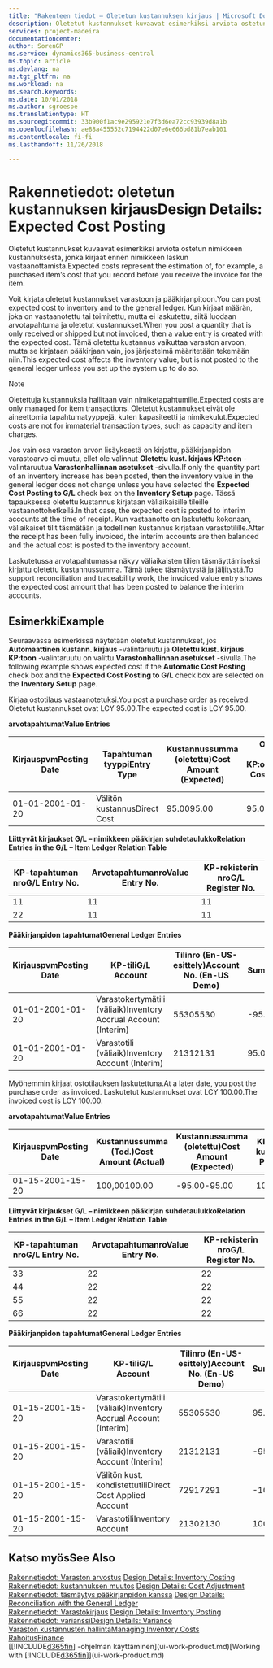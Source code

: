 ```yaml
---
title: "Rakenteen tiedot – Oletetun kustannuksen kirjaus | Microsoft Docs"
description: Oletetut kustannukset kuvaavat esimerkiksi arviota ostetun nimikkeen kustannuksesta, jonka kirjaat ennen nimikkeen laskun vastaanottamista.
services: project-madeira
documentationcenter: 
author: SorenGP
ms.service: dynamics365-business-central
ms.topic: article
ms.devlang: na
ms.tgt_pltfrm: na
ms.workload: na
ms.search.keywords: 
ms.date: 10/01/2018
ms.author: sgroespe
ms.translationtype: HT
ms.sourcegitcommit: 33b900f1ac9e295921e7f3d6ea72cc93939d8a1b
ms.openlocfilehash: ae88a455552c7194422d07e6e666bd81b7eab101
ms.contentlocale: fi-fi
ms.lasthandoff: 11/26/2018

---
```

# <a name="design-details-expected-cost-posting"></a><span data-ttu-id="96228-103">Rakennetiedot: oletetun kustannuksen kirjaus</span><span class="sxs-lookup"><span data-stu-id="96228-103">Design Details: Expected Cost Posting</span></span>
<span data-ttu-id="96228-104">Oletetut kustannukset kuvaavat esimerkiksi arviota ostetun nimikkeen kustannuksesta, jonka kirjaat ennen nimikkeen laskun vastaanottamista.</span><span class="sxs-lookup"><span data-stu-id="96228-104">Expected costs represent the estimation of, for example, a purchased item’s cost that you record before you receive the invoice for the item.</span></span>  

 <span data-ttu-id="96228-105">Voit kirjata oletetut kustannukset varastoon ja pääkirjanpitoon.</span><span class="sxs-lookup"><span data-stu-id="96228-105">You can post expected cost to inventory and to the general ledger.</span></span> <span data-ttu-id="96228-106">Kun kirjaat määrän, joka on vastaanotettu tai toimitettu, mutta ei laskutettu, siitä luodaan arvotapahtuma ja oletetut kustannukset.</span><span class="sxs-lookup"><span data-stu-id="96228-106">When you post a quantity that is only received or shipped but not invoiced, then a value entry is created with the expected cost.</span></span> <span data-ttu-id="96228-107">Tämä oletettu kustannus vaikuttaa varaston arvoon, mutta se kirjataan pääkirjaan vain, jos järjestelmä määritetään tekemään niin.</span><span class="sxs-lookup"><span data-stu-id="96228-107">This expected cost affects the inventory value, but is not posted to the general ledger unless you set up the system up to do so.</span></span>  

> [!NOTE]  
>  <span data-ttu-id="96228-108">Oletettuja kustannuksia hallitaan vain nimiketapahtumille.</span><span class="sxs-lookup"><span data-stu-id="96228-108">Expected costs are only managed for item transactions.</span></span> <span data-ttu-id="96228-109">Oletetut kustannukset eivät ole aineettomia tapahtumatyyppejä, kuten kapasiteetti ja nimikekulut.</span><span class="sxs-lookup"><span data-stu-id="96228-109">Expected costs are not for immaterial transaction types, such as capacity and item charges.</span></span>  

 <span data-ttu-id="96228-110">Jos vain osa varaston arvon lisäyksestä on kirjattu, pääkirjanpidon varastoarvo ei muutu, ellet ole valinnut **Oletettu kust. kirjaus KP:toon** -valintaruutua **Varastonhallinnan asetukset** -sivulla.</span><span class="sxs-lookup"><span data-stu-id="96228-110">If only the quantity part of an inventory increase has been posted, then the inventory value in the general ledger does not change unless you have selected the **Expected Cost Posting to G/L** check box on the **Inventory Setup** page.</span></span> <span data-ttu-id="96228-111">Tässä tapauksessa oletettu kustannus kirjataan väliaikaisille tileille vastaanottohetkellä.</span><span class="sxs-lookup"><span data-stu-id="96228-111">In that case, the expected cost is posted to interim accounts at the time of receipt.</span></span> <span data-ttu-id="96228-112">Kun vastaanotto on laskutettu kokonaan, väliaikaiset tilit täsmätään ja todellinen kustannus kirjataan varastotilille.</span><span class="sxs-lookup"><span data-stu-id="96228-112">After the receipt has been fully invoiced, the interim accounts are then balanced and the actual cost is posted to the inventory account.</span></span>  

 <span data-ttu-id="96228-113">Laskutetussa arvotapahtumassa näkyy väliaikaisten tilien täsmäyttämiseksi kirjattu oletettu kustannussumma. Tämä tukee täsmäytystä ja jäljitystä.</span><span class="sxs-lookup"><span data-stu-id="96228-113">To support reconciliation and traceability work, the invoiced value entry shows the expected cost amount that has been posted to balance the interim accounts.</span></span>  

## <a name="example"></a><span data-ttu-id="96228-114">Esimerkki</span><span class="sxs-lookup"><span data-stu-id="96228-114">Example</span></span>  
 <span data-ttu-id="96228-115">Seuraavassa esimerkissä näytetään oletetut kustannukset, jos **Automaattinen kustann. kirjaus** -valintaruutu ja **Oletettu kust. kirjaus KP:toon** -valintaruutu on valittu **Varastonhallinnan asetukset** -sivulla.</span><span class="sxs-lookup"><span data-stu-id="96228-115">The following example shows expected cost if the **Automatic Cost Posting** check box and the **Expected Cost Posting to G/L** check box are selected on the **Inventory Setup** page.</span></span>  

 <span data-ttu-id="96228-116">Kirjaa ostotilaus vastaanotetuksi.</span><span class="sxs-lookup"><span data-stu-id="96228-116">You post a purchase order as received.</span></span> <span data-ttu-id="96228-117">Oletetut kustannukset ovat LCY 95.00.</span><span class="sxs-lookup"><span data-stu-id="96228-117">The expected cost is LCY 95.00.</span></span>  

 <span data-ttu-id="96228-118">**arvotapahtumat**</span><span class="sxs-lookup"><span data-stu-id="96228-118">**Value Entries**</span></span>  

|<span data-ttu-id="96228-119">Kirjauspvm</span><span class="sxs-lookup"><span data-stu-id="96228-119">Posting Date</span></span>|<span data-ttu-id="96228-120">Tapahtuman tyyppi</span><span class="sxs-lookup"><span data-stu-id="96228-120">Entry Type</span></span>|<span data-ttu-id="96228-121">Kustannussumma (oletettu)</span><span class="sxs-lookup"><span data-stu-id="96228-121">Cost Amount (Expected)</span></span>|<span data-ttu-id="96228-122">Olet. kust. kirjattu KP:oon</span><span class="sxs-lookup"><span data-stu-id="96228-122">Expected Cost Posted to G/L</span></span>|<span data-ttu-id="96228-123">Oletettu kustannus</span><span class="sxs-lookup"><span data-stu-id="96228-123">Expected Cost</span></span>|<span data-ttu-id="96228-124">Nimiketapahtuman nro</span><span class="sxs-lookup"><span data-stu-id="96228-124">Item Ledger Entry No.</span></span>|<span data-ttu-id="96228-125">Tapahtumanro</span><span class="sxs-lookup"><span data-stu-id="96228-125">Entry No.</span></span>|  
|------------------|----------------|------------------------------|----------------------------------|-------------------|---------------------------|---------------|  
|<span data-ttu-id="96228-126">01-01-20</span><span class="sxs-lookup"><span data-stu-id="96228-126">01-01-20</span></span>|<span data-ttu-id="96228-127">Välitön kustannus</span><span class="sxs-lookup"><span data-stu-id="96228-127">Direct Cost</span></span>|<span data-ttu-id="96228-128">95.00</span><span class="sxs-lookup"><span data-stu-id="96228-128">95.00</span></span>|<span data-ttu-id="96228-129">95.00</span><span class="sxs-lookup"><span data-stu-id="96228-129">95.00</span></span>|<span data-ttu-id="96228-130">Kyllä</span><span class="sxs-lookup"><span data-stu-id="96228-130">Yes</span></span>|<span data-ttu-id="96228-131">1</span><span class="sxs-lookup"><span data-stu-id="96228-131">1</span></span>|<span data-ttu-id="96228-132">1</span><span class="sxs-lookup"><span data-stu-id="96228-132">1</span></span>|  

 <span data-ttu-id="96228-133">**Liittyvät kirjaukset G/L – nimikkeen pääkirjan suhdetaulukko**</span><span class="sxs-lookup"><span data-stu-id="96228-133">**Relation Entries in the G/L – Item Ledger Relation Table**</span></span>  

|<span data-ttu-id="96228-134">KP-tapahtuman nro</span><span class="sxs-lookup"><span data-stu-id="96228-134">G/L Entry No.</span></span>|<span data-ttu-id="96228-135">Arvotapahtumanro</span><span class="sxs-lookup"><span data-stu-id="96228-135">Value Entry No.</span></span>|<span data-ttu-id="96228-136">KP-rekisterin nro</span><span class="sxs-lookup"><span data-stu-id="96228-136">G/L Register No.</span></span>|  
|--------------------|---------------------|-----------------------|  
|<span data-ttu-id="96228-137">1</span><span class="sxs-lookup"><span data-stu-id="96228-137">1</span></span>|<span data-ttu-id="96228-138">1</span><span class="sxs-lookup"><span data-stu-id="96228-138">1</span></span>|<span data-ttu-id="96228-139">1</span><span class="sxs-lookup"><span data-stu-id="96228-139">1</span></span>|  
|<span data-ttu-id="96228-140">2</span><span class="sxs-lookup"><span data-stu-id="96228-140">2</span></span>|<span data-ttu-id="96228-141">1</span><span class="sxs-lookup"><span data-stu-id="96228-141">1</span></span>|<span data-ttu-id="96228-142">1</span><span class="sxs-lookup"><span data-stu-id="96228-142">1</span></span>|  

 <span data-ttu-id="96228-143">**Pääkirjanpidon tapahtumat**</span><span class="sxs-lookup"><span data-stu-id="96228-143">**General Ledger Entries**</span></span>  

|<span data-ttu-id="96228-144">Kirjauspvm</span><span class="sxs-lookup"><span data-stu-id="96228-144">Posting Date</span></span>|<span data-ttu-id="96228-145">KP-tili</span><span class="sxs-lookup"><span data-stu-id="96228-145">G/L Account</span></span>|<span data-ttu-id="96228-146">Tilinro (En-US-esittely)</span><span class="sxs-lookup"><span data-stu-id="96228-146">Account No. (En-US Demo)</span></span>|<span data-ttu-id="96228-147">Summa</span><span class="sxs-lookup"><span data-stu-id="96228-147">Amount</span></span>|<span data-ttu-id="96228-148">Tapahtumanro</span><span class="sxs-lookup"><span data-stu-id="96228-148">Entry No.</span></span>|  
|------------------|------------------|---------------------------------|------------|---------------|  
|<span data-ttu-id="96228-149">01-01-20</span><span class="sxs-lookup"><span data-stu-id="96228-149">01-01-20</span></span>|<span data-ttu-id="96228-150">Varastokertymätili (väliaik)</span><span class="sxs-lookup"><span data-stu-id="96228-150">Inventory Accrual Account (Interim)</span></span>|<span data-ttu-id="96228-151">5530</span><span class="sxs-lookup"><span data-stu-id="96228-151">5530</span></span>|<span data-ttu-id="96228-152">-95.00</span><span class="sxs-lookup"><span data-stu-id="96228-152">-95.00</span></span>|<span data-ttu-id="96228-153">2</span><span class="sxs-lookup"><span data-stu-id="96228-153">2</span></span>|  
|<span data-ttu-id="96228-154">01-01-20</span><span class="sxs-lookup"><span data-stu-id="96228-154">01-01-20</span></span>|<span data-ttu-id="96228-155">Varastotili (väliaik)</span><span class="sxs-lookup"><span data-stu-id="96228-155">Inventory Account (Interim)</span></span>|<span data-ttu-id="96228-156">2131</span><span class="sxs-lookup"><span data-stu-id="96228-156">2131</span></span>|<span data-ttu-id="96228-157">95.00</span><span class="sxs-lookup"><span data-stu-id="96228-157">95.00</span></span>|<span data-ttu-id="96228-158">1</span><span class="sxs-lookup"><span data-stu-id="96228-158">1</span></span>|  

 <span data-ttu-id="96228-159">Myöhemmin kirjaat ostotilauksen laskutettuna.</span><span class="sxs-lookup"><span data-stu-id="96228-159">At a later date, you post the purchase order as invoiced.</span></span> <span data-ttu-id="96228-160">Laskutetut kustannukset ovat LCY 100.00.</span><span class="sxs-lookup"><span data-stu-id="96228-160">The invoiced cost is LCY 100.00.</span></span>  

 <span data-ttu-id="96228-161">**arvotapahtumat**</span><span class="sxs-lookup"><span data-stu-id="96228-161">**Value Entries**</span></span>  

|<span data-ttu-id="96228-162">Kirjauspvm</span><span class="sxs-lookup"><span data-stu-id="96228-162">Posting Date</span></span>|<span data-ttu-id="96228-163">Kustannussumma (Tod.)</span><span class="sxs-lookup"><span data-stu-id="96228-163">Cost Amount (Actual)</span></span>|<span data-ttu-id="96228-164">Kustannussumma (oletettu)</span><span class="sxs-lookup"><span data-stu-id="96228-164">Cost Amount (Expected)</span></span>|<span data-ttu-id="96228-165">KP:oon kirjattu kustannus</span><span class="sxs-lookup"><span data-stu-id="96228-165">Cost Posted to G/L</span></span>|<span data-ttu-id="96228-166">Oletettu kustannus</span><span class="sxs-lookup"><span data-stu-id="96228-166">Expected Cost</span></span>|<span data-ttu-id="96228-167">Nimiketapahtuman nro</span><span class="sxs-lookup"><span data-stu-id="96228-167">Item Ledger Entry No.</span></span>|<span data-ttu-id="96228-168">Tapahtumanro</span><span class="sxs-lookup"><span data-stu-id="96228-168">Entry No.</span></span>|  
|------------------|----------------------------|------------------------------|-------------------------|-------------------|---------------------------|---------------|  
|<span data-ttu-id="96228-169">01-15-20</span><span class="sxs-lookup"><span data-stu-id="96228-169">01-15-20</span></span>|<span data-ttu-id="96228-170">100,00</span><span class="sxs-lookup"><span data-stu-id="96228-170">100.00</span></span>|<span data-ttu-id="96228-171">-95.00</span><span class="sxs-lookup"><span data-stu-id="96228-171">-95.00</span></span>|<span data-ttu-id="96228-172">100,00</span><span class="sxs-lookup"><span data-stu-id="96228-172">100.00</span></span>|<span data-ttu-id="96228-173">Ei</span><span class="sxs-lookup"><span data-stu-id="96228-173">No</span></span>|<span data-ttu-id="96228-174">1</span><span class="sxs-lookup"><span data-stu-id="96228-174">1</span></span>|<span data-ttu-id="96228-175">2</span><span class="sxs-lookup"><span data-stu-id="96228-175">2</span></span>|  

 <span data-ttu-id="96228-176">**Liittyvät kirjaukset G/L – nimikkeen pääkirjan suhdetaulukko**</span><span class="sxs-lookup"><span data-stu-id="96228-176">**Relation Entries in the G/L – Item Ledger Relation Table**</span></span>  

|<span data-ttu-id="96228-177">KP-tapahtuman nro</span><span class="sxs-lookup"><span data-stu-id="96228-177">G/L Entry No.</span></span>|<span data-ttu-id="96228-178">Arvotapahtumanro</span><span class="sxs-lookup"><span data-stu-id="96228-178">Value Entry No.</span></span>|<span data-ttu-id="96228-179">KP-rekisterin nro</span><span class="sxs-lookup"><span data-stu-id="96228-179">G/L Register No.</span></span>|  
|--------------------|---------------------|-----------------------|  
|<span data-ttu-id="96228-180">3</span><span class="sxs-lookup"><span data-stu-id="96228-180">3</span></span>|<span data-ttu-id="96228-181">2</span><span class="sxs-lookup"><span data-stu-id="96228-181">2</span></span>|<span data-ttu-id="96228-182">2</span><span class="sxs-lookup"><span data-stu-id="96228-182">2</span></span>|  
|<span data-ttu-id="96228-183">4</span><span class="sxs-lookup"><span data-stu-id="96228-183">4</span></span>|<span data-ttu-id="96228-184">2</span><span class="sxs-lookup"><span data-stu-id="96228-184">2</span></span>|<span data-ttu-id="96228-185">2</span><span class="sxs-lookup"><span data-stu-id="96228-185">2</span></span>|  
|<span data-ttu-id="96228-186">5</span><span class="sxs-lookup"><span data-stu-id="96228-186">5</span></span>|<span data-ttu-id="96228-187">2</span><span class="sxs-lookup"><span data-stu-id="96228-187">2</span></span>|<span data-ttu-id="96228-188">2</span><span class="sxs-lookup"><span data-stu-id="96228-188">2</span></span>|  
|<span data-ttu-id="96228-189">6</span><span class="sxs-lookup"><span data-stu-id="96228-189">6</span></span>|<span data-ttu-id="96228-190">2</span><span class="sxs-lookup"><span data-stu-id="96228-190">2</span></span>|<span data-ttu-id="96228-191">2</span><span class="sxs-lookup"><span data-stu-id="96228-191">2</span></span>|  

 <span data-ttu-id="96228-192">**Pääkirjanpidon tapahtumat**</span><span class="sxs-lookup"><span data-stu-id="96228-192">**General Ledger Entries**</span></span>  

|<span data-ttu-id="96228-193">Kirjauspvm</span><span class="sxs-lookup"><span data-stu-id="96228-193">Posting Date</span></span>|<span data-ttu-id="96228-194">KP-tili</span><span class="sxs-lookup"><span data-stu-id="96228-194">G/L Account</span></span>|<span data-ttu-id="96228-195">Tilinro (En-US-esittely)</span><span class="sxs-lookup"><span data-stu-id="96228-195">Account No. (En-US Demo)</span></span>|<span data-ttu-id="96228-196">Summa</span><span class="sxs-lookup"><span data-stu-id="96228-196">Amount</span></span>|<span data-ttu-id="96228-197">Tapahtumanro</span><span class="sxs-lookup"><span data-stu-id="96228-197">Entry No.</span></span>|  
|------------------|------------------|---------------------------------|------------|---------------|  
|<span data-ttu-id="96228-198">01-15-20</span><span class="sxs-lookup"><span data-stu-id="96228-198">01-15-20</span></span>|<span data-ttu-id="96228-199">Varastokertymätili (väliaik)</span><span class="sxs-lookup"><span data-stu-id="96228-199">Inventory Accrual Account (Interim)</span></span>|<span data-ttu-id="96228-200">5530</span><span class="sxs-lookup"><span data-stu-id="96228-200">5530</span></span>|<span data-ttu-id="96228-201">95.00</span><span class="sxs-lookup"><span data-stu-id="96228-201">95.00</span></span>|<span data-ttu-id="96228-202">4</span><span class="sxs-lookup"><span data-stu-id="96228-202">4</span></span>|  
|<span data-ttu-id="96228-203">01-15-20</span><span class="sxs-lookup"><span data-stu-id="96228-203">01-15-20</span></span>|<span data-ttu-id="96228-204">Varastotili (väliaik)</span><span class="sxs-lookup"><span data-stu-id="96228-204">Inventory Account (Interim)</span></span>|<span data-ttu-id="96228-205">2131</span><span class="sxs-lookup"><span data-stu-id="96228-205">2131</span></span>|<span data-ttu-id="96228-206">-95.00</span><span class="sxs-lookup"><span data-stu-id="96228-206">-95.00</span></span>|<span data-ttu-id="96228-207">3</span><span class="sxs-lookup"><span data-stu-id="96228-207">3</span></span>|  
|<span data-ttu-id="96228-208">01-15-20</span><span class="sxs-lookup"><span data-stu-id="96228-208">01-15-20</span></span>|<span data-ttu-id="96228-209">Välitön kust. kohdistettutili</span><span class="sxs-lookup"><span data-stu-id="96228-209">Direct Cost Applied Account</span></span>|<span data-ttu-id="96228-210">7291</span><span class="sxs-lookup"><span data-stu-id="96228-210">7291</span></span>|<span data-ttu-id="96228-211">-100</span><span class="sxs-lookup"><span data-stu-id="96228-211">-100</span></span>|<span data-ttu-id="96228-212">6</span><span class="sxs-lookup"><span data-stu-id="96228-212">6</span></span>|  
|<span data-ttu-id="96228-213">01-15-20</span><span class="sxs-lookup"><span data-stu-id="96228-213">01-15-20</span></span>|<span data-ttu-id="96228-214">Varastotili</span><span class="sxs-lookup"><span data-stu-id="96228-214">Inventory Account</span></span>|<span data-ttu-id="96228-215">2130</span><span class="sxs-lookup"><span data-stu-id="96228-215">2130</span></span>|<span data-ttu-id="96228-216">100</span><span class="sxs-lookup"><span data-stu-id="96228-216">100</span></span>|<span data-ttu-id="96228-217">5</span><span class="sxs-lookup"><span data-stu-id="96228-217">5</span></span>|  

## <a name="see-also"></a><span data-ttu-id="96228-218">Katso myös</span><span class="sxs-lookup"><span data-stu-id="96228-218">See Also</span></span>
 <span data-ttu-id="96228-219">[Rakennetiedot: Varaston arvostus](design-details-inventory-costing.md) </span><span class="sxs-lookup"><span data-stu-id="96228-219">[Design Details: Inventory Costing](design-details-inventory-costing.md) </span></span>  
 <span data-ttu-id="96228-220">[Rakennetiedot: kustannuksen muutos](design-details-cost-adjustment.md) </span><span class="sxs-lookup"><span data-stu-id="96228-220">[Design Details: Cost Adjustment](design-details-cost-adjustment.md) </span></span>  
 <span data-ttu-id="96228-221">[Rakennetiedot: täsmäytys pääkirjanpidon kanssa](design-details-reconciliation-with-the-general-ledger.md) </span><span class="sxs-lookup"><span data-stu-id="96228-221">[Design Details: Reconciliation with the General Ledger](design-details-reconciliation-with-the-general-ledger.md) </span></span>  
 <span data-ttu-id="96228-222">[Rakennetiedot: Varastokirjaus](design-details-inventory-posting.md) </span><span class="sxs-lookup"><span data-stu-id="96228-222">[Design Details: Inventory Posting](design-details-inventory-posting.md) </span></span>  
 [<span data-ttu-id="96228-223">Rakennetiedot: varianssi</span><span class="sxs-lookup"><span data-stu-id="96228-223">Design Details: Variance</span></span>](design-details-variance.md)  
 [<span data-ttu-id="96228-224">Varaston kustannusten hallinta</span><span class="sxs-lookup"><span data-stu-id="96228-224">Managing Inventory Costs</span></span>](finance-manage-inventory-costs.md)  
 [<span data-ttu-id="96228-225">Rahoitus</span><span class="sxs-lookup"><span data-stu-id="96228-225">Finance</span></span>](finance.md)  
 <span data-ttu-id="96228-226">[[!INCLUDE[d365fin](includes/d365fin_md.md)] -ohjelman käyttäminen](ui-work-product.md)</span><span class="sxs-lookup"><span data-stu-id="96228-226">[Working with [!INCLUDE[d365fin](includes/d365fin_md.md)]](ui-work-product.md)</span></span>

